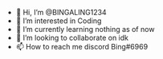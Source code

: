 - 👋 Hi, I’m @BINGALING1234
- 👀 I’m interested in Coding
- 🌱 I’m currently learning nothing as of now
- 💞️ I’m looking to collaborate on idk
- 📫 How to reach me discord Bing#6969

<!---
BINGALING1234/BINGALING1234 is a ✨ special ✨ repository because its `README.md` (this file) appears on your GitHub profile.
You can click the Preview link to take a look at your changes.
--->
